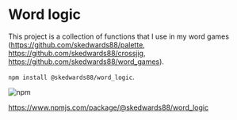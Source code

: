 # Word logic

This project is a collection of functions that I use in my word games (https://github.com/skedwards88/palette, https://github.com/skedwards88/crossjig, https://github.com/skedwards88/word_games).

`npm install @skedwards88/word_logic`.

![npm](https://img.shields.io/npm/v/@skedwards88/word_logic)

https://www.npmjs.com/package/@skedwards88/word_logic
